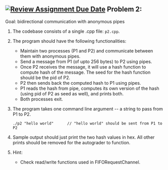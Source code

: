 [![Review Assignment Due Date](https://classroom.github.com/assets/deadline-readme-button-24ddc0f5d75046c5622901739e7c5dd533143b0c8e959d652212380cedb1ea36.svg)](https://classroom.github.com/a/n-gY3cS8)
Problem 2:
------------------------------

Goal: bidirectional communication with anonymous pipes

1. The codebase consists of a single .cpp file: `p2.cpp`. 

2. The program should have the following functionalities:
    - Maintain two processes (P1 and P2) and communicate between them with anonymous pipes.
    - Send a message from P1 (of upto 256 bytes) to P2 using pipes. 
    - Once P2 receives the message, it will use a hash function to compute hash of the message. The seed for the hash function should be the pid of P2.
    - P2 then sends back the computed hash to P1 using pipes.
    - P1 reads the hash from pipe, computes its own version of the hash (using pid of P2 as seed as well), and prints both.
    - Both processes exit.

3. The program takes one command line argument -- a string to pass from P1 to P2.

   `./p2 "hello world"      // "hello world" should be sent from P1 to P2`

4. Sample output should just print the two hash values in hex. All other prints should be removed for the autograder to function.

5. Hint: 
    - Check read/write functions used in FIFORequestChannel.
